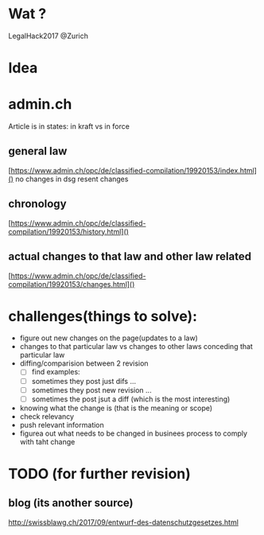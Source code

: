 # Wat ?
LegalHack2017 @Zurich

# Idea

# admin.ch
Article is in states: in kraft vs in force

## general law
[https://www.admin.ch/opc/de/classified-compilation/19920153/index.html]()
no changes in dsg resent changes

## chronology
[https://www.admin.ch/opc/de/classified-compilation/19920153/history.html]()

## actual changes to that law and other law related
[https://www.admin.ch/opc/de/classified-compilation/19920153/changes.html]()



# challenges(things to solve):
- figure out new changes on the page(updates to a law)
- changes to that particular law vs changes to other laws conceding that particular law
- diffing/comparision between 2 revision
    - [ ] find examples:
    - [ ] sometimes they post just difs ...
    - [ ] sometimes they post new revision ...
    - [ ] sometimes the post jsut a diff (which is the most interesting)
- knowing what the change is (that is the meaning or scope)
- check relevancy
- push relevant information
- figurea out what needs to be changed in businees process to comply with taht change


# TODO (for further revision)
## blog (its another source)
http://swissblawg.ch/2017/09/entwurf-des-datenschutzgesetzes.html